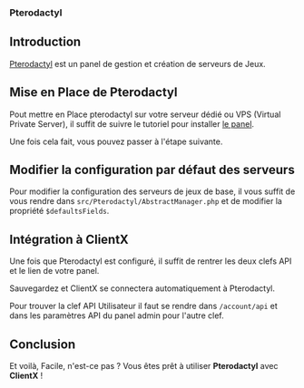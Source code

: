 ### Pterodactyl

## Introduction
[Pterodactyl](https://pterodactyl.io) est un panel de gestion et création de serveurs de Jeux.

## Mise en Place de Pterodactyl

Pout mettre en Place pterodactyl sur votre serveur dédié ou VPS (Virtual Private Server), il suffit de suivre le tutoriel pour installer [le panel](https://pterodactyl.io).

Une fois cela fait, vous pouvez passer à l'étape suivante.

## Modifier la configuration par défaut des serveurs

Pour modifier la configuration des serveurs de jeux de base, il vous suffit de vous rendre dans ```src/Pterodactyl/AbstractManager.php``` et de modifier la propriété ```$defaultsFields```.

## Intégration à ClientX

Une fois que Pterodactyl est configuré, il suffit de rentrer les deux clefs API et le lien de votre panel.

Sauvegardez et ClientX se connectera automatiquement à Pterodactyl.

Pour trouver la clef API Utilisateur il faut se rendre dans ```/account/api``` et dans les paramètres API du panel admin pour l'autre clef.

## Conclusion

Et voilà, Facile, n'est-ce pas ? Vous êtes prêt à utiliser **Pterodactyl** avec **ClientX** ! 
